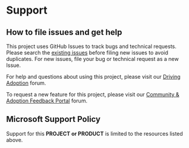 # Support

## How to file issues and get help  

This project uses GitHub Issues to track bugs and technical requests. Please search the <a href="https://github.com/OfficeDev/microsoft-teams-apps-tournament-of-teams/issues" title="exitsting issues">existing issues</a> before filing new issues to avoid duplicates.  For new issues, file your bug or 
technical request as a new Issue.

For help and questions about using this project, please visit our <a href="https://aka.ms/drivingadoption" title="Driving Adoption">Driving Adoption</a> forum.

To request a new feature for this project, please visit our <a href="https://aka.ms/AdoptionFeedback" title="Community & Adoption Feedback Portal">Community & Adoption Feedback Portal</a> forum.

## Microsoft Support Policy  

Support for this **PROJECT or PRODUCT** is limited to the resources listed above.
